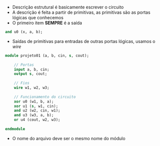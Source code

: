 
-  Descrição estrutural é basicamente escrever o circuito
-  A descrição é feita a partir de primitivas, as primitivas são as portas lógicas que conhecemos
-  O primeiro item **SEMPRE** é a saída

```systemverilog
and u0 (x, a, b);
```

-  Saídas de primitivas para entradas de outras portas lógicas, usamos o *wire*

```systemverilog
module projeto01 (a, b, cin, s, cout);
	
	// Portas
	input a, b, cin;
	output s, cout;
	
	// Fios
	wire w1, w2, w3;
	
	// Funcionamento do circuito
	xor u0 (w1, b, a);
	xor u1 (s, w1, cin);
	and u2 (w2, cin, w1);
	and u3 (w3, a, b);
	or u4 (cout, w2, w3);
	
endmodule 
```

-  O nome do arquivo deve ser o mesmo nome do módulo

